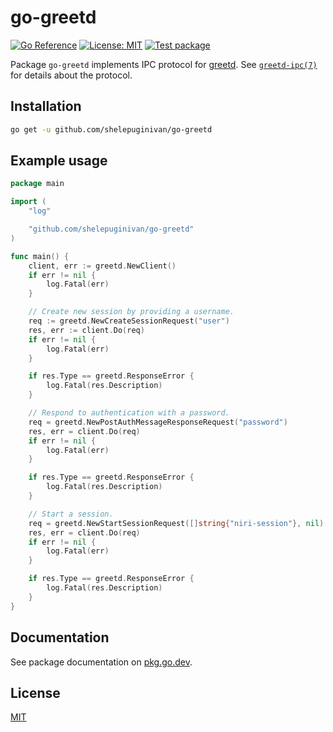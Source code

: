 # go-greetd

[![Go Reference](https://pkg.go.dev/badge/github.com/shelepuginivan/go-greetd.svg)](https://pkg.go.dev/github.com/shelepuginivan/go-greetd)
[![License: MIT](https://img.shields.io/badge/License-MIT-00cc00.svg)](https://github.com/shelepuginivan/go-greetd/blob/main/LICENSE)
[![Test package](https://github.com/shelepuginivan/go-greetd/actions/workflows/go.yml/badge.svg)](https://github.com/shelepuginivan/go-greetd/actions/workflows/go.yml)

Package `go-greetd` implements IPC protocol for [greetd](https://git.sr.ht/~kennylevinsen/greetd).
See [`greetd-ipc(7)`](https://man.archlinux.org/man/greetd-ipc.7) for details about the protocol.

## Installation

```sh
go get -u github.com/shelepuginivan/go-greetd
```

## Example usage

```go
package main

import (
	"log"

	"github.com/shelepuginivan/go-greetd"
)

func main() {
	client, err := greetd.NewClient()
	if err != nil {
		log.Fatal(err)
	}

	// Create new session by providing a username.
	req := greetd.NewCreateSessionRequest("user")
	res, err := client.Do(req)
	if err != nil {
		log.Fatal(err)
	}

	if res.Type == greetd.ResponseError {
		log.Fatal(res.Description)
	}

	// Respond to authentication with a password.
	req = greetd.NewPostAuthMessageResponseRequest("password")
	res, err = client.Do(req)
	if err != nil {
		log.Fatal(err)
	}

	if res.Type == greetd.ResponseError {
		log.Fatal(res.Description)
	}

	// Start a session.
	req = greetd.NewStartSessionRequest([]string{"niri-session"}, nil)
	res, err = client.Do(req)
	if err != nil {
		log.Fatal(err)
	}

	if res.Type == greetd.ResponseError {
		log.Fatal(res.Description)
	}
}
```

## Documentation

See package documentation on [pkg.go.dev](https://pkg.go.dev/github.com/shelepuginivan/go-greetd).

## License

[MIT](https://github.com/shelepuginivan/go-greetd/blob/main/LICENSE)
